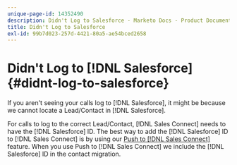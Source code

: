 ```yaml
---
unique-page-id: 14352490
description: Didn't Log to Salesforce - Marketo Docs - Product Documentation
title: Didn't Log to Salesforce
exl-id: 99b7d023-257d-4421-80a5-ae54bced2658
---
```

# Didn't Log to [!DNL Salesforce] {#didnt-log-to-salesforce}

If you aren't seeing your calls log to [!DNL Salesforce], it might be because we cannot locate a Lead/Contact in [!DNL Salesforce].  
  
For calls to log to the correct Lead/Contact, [!DNL Sales Connect] needs to have the [!DNL Salesforce] ID. The best way to add the [!DNL Salesforce] ID to [!DNL Sales Connect] is by using our [Push to [!DNL Sales Connect]](/help/marketo/product-docs/marketo-sales-connect/crm/salesforce-customization/push-to-sales-connect.md) feature. When you use Push to [!DNL Sales Connect] we include the [!DNL Salesforce] ID in the contact migration.
